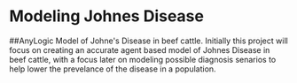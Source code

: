 # Modeling Johnes Disease
##AnyLogic Model of Johne's Disease in beef cattle.
Initially this project will focus on creating an accurate agent based model of Johnes Disease in beef cattle, with a focus later on modeling possible diagnosis senarios to help lower the prevelance of the disease in a population.

